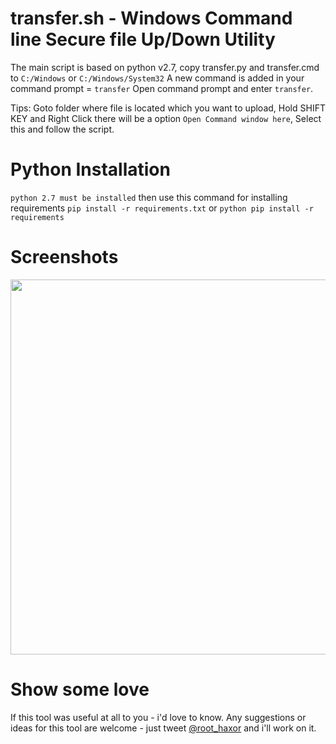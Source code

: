 # transfer.sh - Windows Command line Secure file Up/Down Utility

The main script is based on python v2.7, copy transfer.py and transfer.cmd
to `C:/Windows` or `C:/Windows/System32`
A new command is added in your command prompt = `transfer`
Open command prompt and enter `transfer`.

Tips: Goto folder where file is located which you want to upload, Hold SHIFT KEY and Right Click there will be a option 
`Open Command window here`, Select this and follow the script.

# Python Installation

`python 2.7 must be installed`
then use this command for installing requirements
`pip install -r requirements.txt` or `python pip install -r requirements`


# Screenshots

<img src="https://preview.ibb.co/d9Ub0k/shot.png" width="600px"/>

# Show some love

If this tool was useful at all to you - i'd love to know. Any suggestions or ideas for this tool are welcome - just tweet [@root_haxor](https://twitter.com/root_haxor) and i'll work on it.